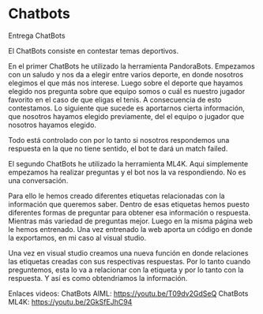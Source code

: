 # Chatbots
Entrega ChatBots

El ChatBots consiste en contestar temas deportivos.

En el primer ChatBots he utilizado la herramienta PandoraBots.
Empezamos con un saludo y nos da a elegir entre varios deporte, en donde nosotros elegimos el que más nos interese. Luego sobre el deporte
que hayamos elegido nos pregunta sobre que equipo somos o cuál es nuestro jugador favorito en el caso de que eligas el tenis. A consecuencia de esto contestamos.
Lo siguiente que sucede es aportarnos cierta información, que nosotros hayamos elegido previamente, del el equipo o jugador que nosotros
hayamos elegido.

Todo está controlado con <that> por lo tanto si nosotros respondemos una respuesta en la que no tiene sentido, el bot te dará un match failed.


El segundo ChatBots he utilizado la herramienta ML4K.
Aqui simplemente empezamos ha realizar preguntas y el bot nos la va respondiendo. No es una conversación.

Para ello le hemos creado diferentes etiquetas relacionadas con la información que queremos saber. Dentro de esas etiquetas hemos puesto
diferentes formas de preguntar para obtener esa información o respuesta. Mientras más variedad de preguntas mejor. Luego en la misma página
web le hemos entrenado. Una vez entrenado la web aporta un código en donde la exportamos, en mi caso al visual studio.

Una vez en visual studio creamos una nueva función en donde relaciones las etiquetas creadas con sus respectivas respuestas.
Por lo tanto cuando preguntemos, esta lo va a relacionar con la etiqueta y por lo tanto con la respuesta. Y así es como obtendriamos la
información.
  
Enlaces videos:
  ChatBots AIML: https://youtu.be/T09dv2GdSeQ
  ChatBots ML4K: https://youtu.be/2GkSfEJhC94
